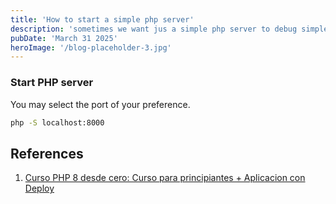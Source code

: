 ```yaml
---
title: 'How to start a simple php server'
description: 'sometimes we want jus a simple php server to debug simple php code, for that we can use the command below'
pubDate: 'March 31 2025'
heroImage: '/blog-placeholder-3.jpg'
---
```

### Start PHP server
You may select the port of your preference.

```sh
php -S localhost:8000
```
    
## References
1. [Curso PHP 8 desde cero: Curso para principiantes + Aplicacion con Deploy](https://www.youtube.com/watch?v=BcGAPkjt_IE)